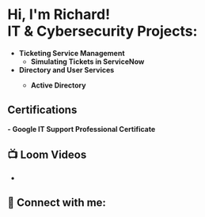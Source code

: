 <h1>Hi, I'm Richard! <br/><a 

<h2> IT & Cybersecurity Projects:</h2>

- <b>Ticketing Service Management</b>
  - <b> Simulating Tickets in ServiceNow <b> 
- </b> Directory and User Services <b>
  - <b> Active Directory <b>

<h2> Certifications </h2> 
- <b> Google IT Support Professional Certificate <b>
<h2>📺 Loom Videos </h2>

- 

<h2> 🤳 Connect with me:</h2>

[linkedin]: [(https://linkedin.com/in/richardjones96)]




